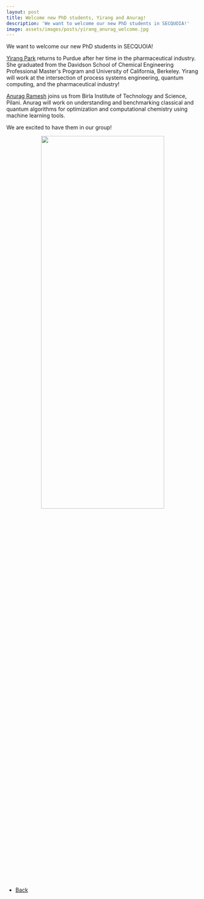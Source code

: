 ```yaml
---
layout: post
title: Welcome new PhD students, Yirang and Anurag!
description: 'We want to welcome our new PhD students in SECQUOIA!'
image: assets/images/posts/yirang_anurag_welcome.jpg
---
```


We want to welcome our new PhD students in SECQUOIA!

[Yirang Park](https://SECQUOIA.github.io/2-members.html) returns to Purdue after her time in the pharmaceutical industry. She graduated from the Davidson School of Chemical Engineering Professional Master's Program and University of California, Berkeley. Yirang will work at the intersection of process systems engineering, quantum computing, and the pharmaceutical industry!

[Anurag Ramesh](https://SECQUOIA.github.io/2-members.html) joins us from Birla Institute of Technology and Science, Pilani. Anurag will work on understanding and benchmarking classical and quantum algorithms for optimization and computational chemistry using machine learning tools.

We are excited to have them in our group!

<div style="text-align: center"> <img style='height: 50%; width: 80%' src="{% link assets/images/posts/yirang_anurag_welcome.jpg %}" alt=""/> </div>

<ul class="actions">
    <li><a href="/3-news.html" class="button icon fa-arrow-left">Back</a></li>
</ul>